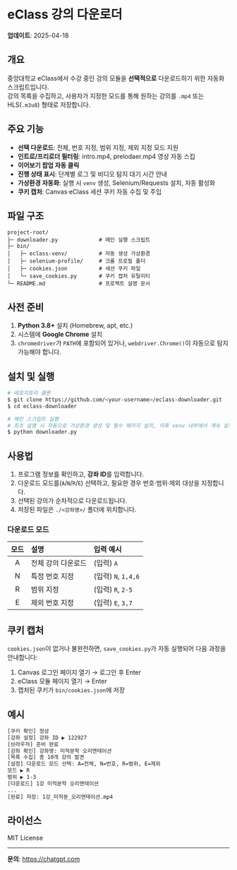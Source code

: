# eClass 강의 다운로더

**업데이트**: 2025-04-18

## 개요
중앙대학교 eClass에서 수강 중인 강의 모듈을 **선택적으로** 다운로드하기 위한 자동화 스크립트입니다.  
강의 목록을 수집하고, 사용자가 지정한 모드를 통해 원하는 강의를 `.mp4` 또는 HLS(`.m3u8`) 형태로 저장합니다.

## 주요 기능
- **선택 다운로드**: 전체, 번호 지정, 범위 지정, 제외 지정 모드 지원
- **인트로/프리로더 필터링**: intro.mp4, prelodaer.mp4 영상 자동 스킵
- **이어보기 팝업 자동 클릭**
- **진행 상태 표시**: 단계별 로그 및 비디오 탐지 대기 시간 안내
- **가상환경 자동화**: 실행 시 `venv` 생성, Selenium/Requests 설치, 자동 활성화
- **쿠키 캡처**: Canvas·eClass 세션 쿠키 자동 수집 및 주입

## 파일 구조
```
project-root/
├─ downloader.py             # 메인 실행 스크립트
├─ bin/
│   ├─ eclass-venv/          # 자동 생성 가상환경
│   ├─ selenium-profile/     # 크롬 프로필 폴더
│   ├─ cookies.json          # 세션 쿠키 파일
│   └─ save_cookies.py       # 쿠키 캡처 유틸리티
└─ README.md                 # 프로젝트 설명 문서
```

## 사전 준비
1. **Python 3.8+** 설치 (Homebrew, apt, etc.)  
2. 시스템에 **Google Chrome** 설치  
3. `chromedriver`가 `PATH`에 포함되어 있거나, `webdriver.Chrome()`이 자동으로 탐지 가능해야 합니다.

## 설치 및 실행
```bash
# 레포지토리 클론
$ git clone https://github.com/<your-username>/eclass-downloader.git
$ cd eclass-downloader

# 메인 스크립트 실행
# 최초 실행 시 자동으로 가상환경 생성 및 필수 패키지 설치, 이후 venv 내부에서 계속 실행됩니다
$ python downloader.py
```

## 사용법
1. 프로그램 정보를 확인하고, **강좌 ID**를 입력합니다.  
2. 다운로드 모드를(`A`/`N`/`R`/`E`) 선택하고, 필요한 경우 번호·범위·제외 대상을 지정합니다.  
3. 선택된 강의가 순차적으로 다운로드됩니다.  
4. 저장된 파일은 `./<강좌명>/` 폴더에 위치합니다.

### 다운로드 모드
| 모드 | 설명                          | 입력 예시      |
|:----:|:-----------------------------|:---------------|
| A    | 전체 강의 다운로드           | (입력) `A`     |
| N    | 특정 번호 지정               | (입력) `N`, `1,4,6` |
| R    | 범위 지정                    | (입력) `R`, `2-5`   |
| E    | 제외 번호 지정               | (입력) `E`, `3,7`   |

## 쿠키 캡처
`cookies.json`이 없거나 불완전하면, `save_cookies.py`가 자동 실행되어 다음 과정을 안내합니다:  
1. Canvas 로그인 페이지 열기 → 로그인 후 Enter  
2. eClass 모듈 페이지 열기 → Enter  
3. 캡처된 쿠키가 `bin/cookies.json`에 저장

## 예시
```bash
[쿠키 확인] 정상
[강좌 설정] 강좌 ID ▶ 122927
[브라우저] 준비 완료
[강좌 확인] 강좌명: 미적분학 오리엔테이션
[목록 수집] 총 10개 강의 발견
[설정] 다운로드 모드 선택: A=전체, N=번호, R=범위, E=제외
모드 ▶ R
범위 ▶ 1-3
[다운로드] 1강 미적분학 오리엔테이션
...
[완료] 저장: 1강_미적분_오리엔테이션.mp4
```

## 라이선스
MIT License  

---  
**문의**: https://chatgpt.com

